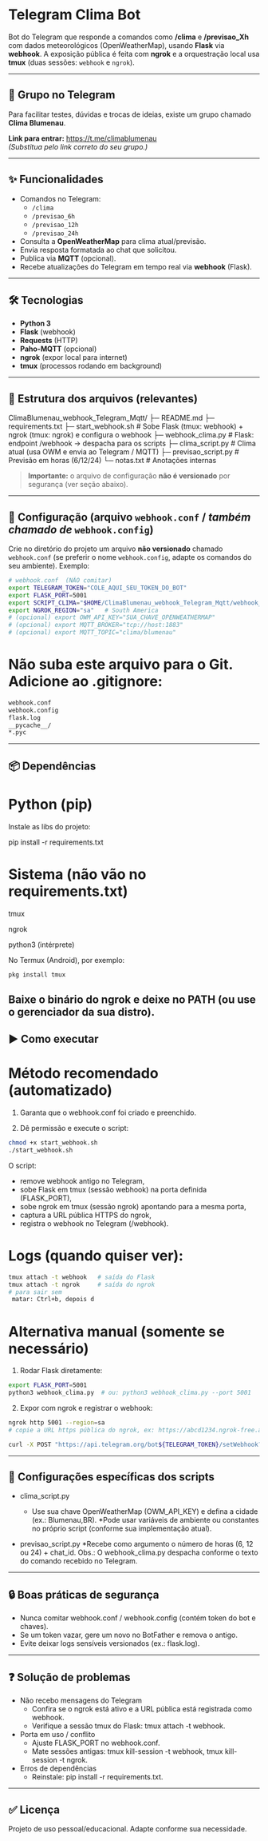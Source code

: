 # Telegram Clima Bot

Bot do Telegram que responde a comandos como **/clima** e **/previsao_Xh** com dados meteorológicos (OpenWeatherMap), usando **Flask** via **webhook**. A exposição pública é feita com **ngrok** e a orquestração local usa **tmux** (duas sessões: `webhook` e `ngrok`).

---

## 📢 Grupo no Telegram

Para facilitar testes, dúvidas e trocas de ideias, existe um grupo chamado **Clima Blumenau**.

**Link para entrar:** https://t.me/climablumenau  
*(Substitua pelo link correto do seu grupo.)*

---

## ✨ Funcionalidades

- Comandos no Telegram:
  - `/clima`
  - `/previsao_6h`
  - `/previsao_12h`
  - `/previsao_24h`
- Consulta a **OpenWeatherMap** para clima atual/previsão.
- Envia resposta formatada ao chat que solicitou.
- Publica via **MQTT** (opcional).
- Recebe atualizações do Telegram em tempo real via **webhook** (Flask).

---

## 🛠️ Tecnologias

- **Python 3**
- **Flask** (webhook)
- **Requests** (HTTP)
- **Paho-MQTT** (opcional)
- **ngrok** (expor local para internet)
- **tmux** (processos rodando em background)

---

## 📁 Estrutura dos arquivos (relevantes)

ClimaBlumenau_webhook_Telegram_Mqtt/
├─ README.md
├─ requirements.txt
├─ start_webhook.sh # Sobe Flask (tmux: webhook) + ngrok (tmux: ngrok) e configura o webhook
├─ webhook_clima.py # Flask: endpoint /webhook -> despacha para os scripts
├─ clima_script.py # Clima atual (usa OWM e envia ao Telegram / MQTT)
├─ previsao_script.py # Previsão em horas (6/12/24)
└─ notas.txt # Anotações internas

> **Importante:** o arquivo de configuração **não é versionado** por segurança (ver seção abaixo).

---

## 🔐 Configuração (arquivo **`webhook.conf`** / *também chamado de* `webhook.config`)

Crie no diretório do projeto um arquivo **não versionado** chamado `webhook.conf` (se preferir o nome `webhook.config`, adapte os comandos do seu ambiente). Exemplo:

```bash
# webhook.conf  (NÃO comitar)
export TELEGRAM_TOKEN="COLE_AQUI_SEU_TOKEN_DO_BOT"
export FLASK_PORT=5001
export SCRIPT_CLIMA="$HOME/ClimaBlumenau_webhook_Telegram_Mqtt/webhook_clima.py"
export NGROK_REGION="sa"   # South America
# (opcional) export OWM_API_KEY="SUA_CHAVE_OPENWEATHERMAP"
# (opcional) export MQTT_BROKER="tcp://host:1883"
# (opcional) export MQTT_TOPIC="clima/blumenau"
````

# Não suba este arquivo para o Git. Adicione ao .gitignore:

````bash
webhook.conf
webhook.config
flask.log
__pycache__/
*.pyc
````
---
## 📦 Dependências
# Python (pip)

Instale as libs do projeto:

pip install -r requirements.txt

# Sistema (não vão no requirements.txt)

tmux

ngrok

python3 (intérprete)

No Termux (Android), por exemplo:
````bash
pkg install tmux
````

Baixe o binário do ngrok e deixe no PATH (ou use o gerenciador da sua distro).
---
## ▶️ Como executar

# Método recomendado (automatizado)

1. Garanta que o webhook.conf foi criado e preenchido.

2. Dê permissão e execute o script:
````bash
chmod +x start_webhook.sh
./start_webhook.sh
````

O script:

* remove webhook antigo no Telegram,
* sobe Flask em tmux (sessão webhook) na porta definida (FLASK_PORT),
* sobe ngrok em tmux (sessão ngrok) apontando para a mesma porta,
* captura a URL pública HTTPS do ngrok,
* registra o webhook no Telegram (/webhook).

# Logs (quando quiser ver):

````bash
tmux attach -t webhook   # saída do Flask
tmux attach -t ngrok     # saída do ngrok
# para sair sem
 matar: Ctrl+b, depois d
````

# Alternativa manual (somente se necessário)

1. Rodar Flask diretamente:

````bash
export FLASK_PORT=5001
python3 webhook_clima.py  # ou: python3 webhook_clima.py --port 5001
````

2. Expor com ngrok e registrar o webhook:

````bash
ngrok http 5001 --region=sa
# copie a URL https pública do ngrok, ex: https://abcd1234.ngrok-free.app

curl -X POST "https://api.telegram.org/bot${TELEGRAM_TOKEN}/setWebhook?url=https://abcd1234.ngrok-free.app/webhook"
````

---

## 🔧 Configurações específicas dos scripts

* clima_script.py
	* Use sua chave OpenWeatherMap (OWM_API_KEY) e defina a cidade (ex.: Blumenau,BR).
	*Pode usar variáveis de ambiente ou constantes no próprio script (conforme sua implementação atual).

* previsao_script.py
	*Recebe como argumento o número de horas (6, 12 ou 24) + chat_id.
Obs.: O webhook_clima.py despacha conforme o texto do comando recebido no Telegram.

---

## 🔒 Boas práticas de segurança

* Nunca comitar webhook.conf / webhook.config (contém token do bot e chaves).
* Se um token vazar, gere um novo no BotFather e remova o antigo.
* Evite deixar logs sensíveis versionados (ex.: flask.log).

---

## ❓ Solução de problemas

* Não recebo mensagens do Telegram
	* Confira se o ngrok está ativo e a URL pública está registrada como webhook.
	* Verifique a sessão tmux do Flask: tmux attach -t webhook.
* Porta em uso / conflito
	* Ajuste FLASK_PORT no webhook.conf.
	* Mate sessões antigas: tmux kill-session -t webhook, tmux kill-session -t ngrok.
* Erros de dependências
	* Reinstale: pip install -r requirements.txt.

---

## ✅ Licença

Projeto de uso pessoal/educacional. Adapte conforme sua necessidade.